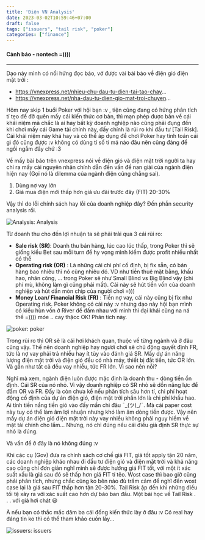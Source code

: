 ```yaml
---
title: 'Điện VN Analysis'
date: 2023-03-02T10:59:46+07:00
draft: false
tags: ["issuers", "tail risk", "poker"]
categories: ["finance"]
---
```


####  Cảnh báo - nontech =)))) 

_________________________
Dạo này mình có nổi hứng đọc báo, vớ được vài bài báo về điện gió điện mặt trời :
 - https://vnexpress.net/nhieu-chu-dau-tu-dien-tai-tao-chay...
 - https://vnexpress.net/nha-dau-tu-dien-gio-mat-troi-chuyen...

Hôm nay skip 1 buổi Poker với hội bạn :v , tiện cũng đang có hứng phân tích tí tẹo để đỡ quên mấy cái kiến thức cơ bản, thì mạn phép được bàn về cái khái niệm mà chắc là ai hay bất kỳ doanh nghiệp nào cũng phải đụng đến khi chơi mấy cái Game tài chính này, đấy chính là rủi ro khi đầu tư [Tail Risk]. Cái khái niệm này khá hay và có thể áp dụng để chơi Poker hay tính toán cái gì đó cũng được :v không có dùng tí số tí má nào đâu nên cũng đáng để ngồi ngẫm đấy chứ :3

Về mấy bài báo trên vnexpress nói về điện gió và điện mặt trời người ta hay chỉ ra mấy cái nguyên nhân chính dẫn đến vấn đề nan giải của ngành điện hiện nay (Gọi nó là dilemma của ngành điện cũng chẳng sai). 
 1. Dùng nợ vay lớn
 2. Giá mua điện mới thấp hơn giá ưu đãi trước đây (FIT) 20-30%

Vậy thì do lỗi chính sách hay lỗi của doanh nghiệp đây? Đến phần security analysis rồi.

![Analysis: Analysis](/evn-dilemma-img/analysis.jpg)

Từ doanh thu cho đến lợi nhuận ta sẽ phải trải qua 3 cái rủi ro:
 - **Sale risk (SR)**: Doanh thu bán hàng, lúc cao lúc thấp, trong Poker thì sẽ giống kiểu Bet sau mỗi turn để hy vọng mình kiếm được profit nhiều nhất có thể
 - **Operating risk (OR)** : Là những cái chi phí cố định, bị fix sẵn, có bán hàng bao nhiêu thì nó cũng nhiêu đó. VD như tiền thuê mặt bằng, khấu hao, nhân công, ... trong Poker sẽ như Small Blind vs Big Blind vậy (chi phí mù, không làm gì cũng phải mất). Cái này sẽ hút tiền vốn của doanh nghiệp và hút dần mòn chip của người chơi =)))
 - **Money Loan/ Financial Risk (FR)** : Tiền nợ vay, cái này cũng bị fix như Operating risk. Poker không có cái này :v nhưng dạo này hội bạn mình có kiểu hùn vốn ở River để đấm nhau với mình thì đại khái cũng na ná thế =)))) móe .. cay thặcc
OK! Phân tích này.

![poker: poker](/evn-dilemma-img/poker.jpg)

Trong rủi ro thì OR sẽ là cái hơi khách quan, thuộc về từng ngành và ở đâu cũng vậy. Thế nên doanh nghiệp hay người chơi sẽ chủ động quyết định FR, tức là nợ vay phải trả nhiều hay ít tùy vào đánh giá SR. Mấy dự án năng lượng điện mặt trời và điện gió đều có nhà máy, thiết bị đắt tiền, tức OR lớn. Và gần như tất cả đều vay nhiều, tức FR lớn. Vì sao nên nỗi?

Nghĩ mà xem, ngành điện luôn được mặc định là doanh thu - dòng tiền ổn định. Cái SR của nó nhỏ.
Vì vậy doanh nghiệp có SR nhỏ sẽ dồn năng lực để đấm OR và FR. Đấy là còn chưa kể nếu phân tích sâu hơn tí, chi phí hoạt động cố định của dự án điện gió, điện mặt trời phần lớn là chi phí khấu hao. Ai tính tiền nắng tiền gió vào đấy mần chi đâu ¯\_(ツ)_/¯. Mà cái paper cost này tuy có thể làm âm lợi nhuận nhưng khó làm âm dòng tiền được. Vậy nên mấy dự án điện gió điện mặt trời này vay nhiều không phải nguy hiểm về mặt tài chính cho lắm... Nhưng, nó chỉ đúng nếu cái điều giả định SR thực sự nhỏ là đúng.

Và vấn đề ở đây là nó không đúng :v

Khi các cụ (Gov) đưa ra chính sách cơ chế giá FIT, giá tốt apply tận 20 năm, các doanh nghiệp kháo nhau đi đầu tư điện gió và điện mặt trời và khả năng cao cũng chỉ đơn giản nghĩ mình sẽ được hưởng giá FIT tốt, với một ít xác suất xấu là giá sau đó sẽ thấp hơn giá FIT tí tẽo. Wost case thì bao giờ cũng phải phân tích, nhưng chắc cũng ko bên nào đủ trầm cảm để nghĩ đến wost case lại là giá sau FIT thấp hơn tận 20-30%. 
Tail Risk ập đến khi những điều tồi tệ xảy ra với xác suất cao hơn dự báo ban đầu. Một bài học về Tail Risk . . . với giá hơi chát 😃

À nếu bạn có thắc mắc dăm ba cái đống kiến thức lày ở đâu :v Có real hay đáng tin ko thì có thể tham khảo cuốn lày...

![issuers: issuers](/evn-dilemma-img/issuers.jpg)